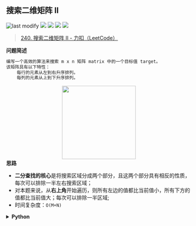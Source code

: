 ## 搜索二维矩阵 II
<!--START_SECTION:badge-->

![last modify](https://img.shields.io/static/v1?label=last%20modify&message=2023-04-09%2004%3A17%3A16&color=yellowgreen&style=flat-square)
[![](https://img.shields.io/static/v1?label=&message=%E4%B8%AD%E7%AD%89&color=yellow&style=flat-square)](../../../README.md#中等)
[![](https://img.shields.io/static/v1?label=&message=LeetCode&color=green&style=flat-square)](../../../README.md#leetcode)
[![](https://img.shields.io/static/v1?label=&message=%E4%BA%8C%E5%88%86%E6%9F%A5%E6%89%BE&color=blue&style=flat-square)](../../../README.md#二分查找)
[![](https://img.shields.io/static/v1?label=&message=%E7%83%AD%E9%97%A8&color=blue&style=flat-square)](../../../README.md#热门)

<!--END_SECTION:badge-->
<!--info
tags: [二分查找, 热门]
source: LeetCode
level: 中等
number: '0240'
name: 搜索二维矩阵 II
companies: [Shopee]
-->

> [240. 搜索二维矩阵 II - 力扣（LeetCode）](https://leetcode.cn/problems/search-a-2d-matrix-ii/)

<summary><b>问题简述</b></summary>

```txt
编写一个高效的算法来搜索 m x n 矩阵 matrix 中的一个目标值 target。
该矩阵具有以下特性：
    每行的元素从左到右升序排列。
    每列的元素从上到下升序排列。
```

<div align="center"><img src="../../../_assets/searchgrid2.jpeg" height="200" /></div> 


<summary><b>思路</b></summary>

- **二分查找的核心**是将搜索区域分成两个部分，且这两个部分具有相反的性质，每次可以排除一半左右搜索区域；
- 对本题来说，从**右上角**开始遍历，则所有左边的值都比当前值小，所有下方的值都比当前值大；每次可以排除一半区域;
- 时间复杂度：`O(M+N)`

<details><summary><b>Python</b></summary>

```python
class Solution:
    def searchMatrix(self, matrix: List[List[int]], target: int) -> bool:
        m, n = len(matrix), len(matrix[0])
        i, j = 0, n - 1
        while i < m and j >= 0:
            if matrix[i][j] == target:
                return True
            elif matrix[i][j] > target:  # 比当前值大，横向往左进一格
                j -= 1
            else:  # matrix[i][j] < target 比当前值小，纵向往下进一格
                i += 1
        return False
```

</details>